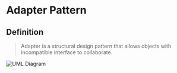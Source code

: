 # Adapter Pattern

## Definition
> Adapter is a structural design pattern that allows objects with incompatible interface to collaborate.

![UML Diagram](https://upload.wikimedia.org/wikipedia/commons/e/e5/W3sDesign_Adapter_Design_Pattern_UML.jpg)
